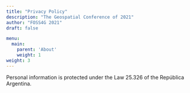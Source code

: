 ```yaml
---
title: "Privacy Policy"
description: "The Geospatial Conference of 2021"
author: "FOSS4G 2021"
draft: false

menu:
  main:
    parent: 'About'
    weight: 1
weight: 3
---
```


Personal information is protected under the Law 25.326 of the República Argentina.